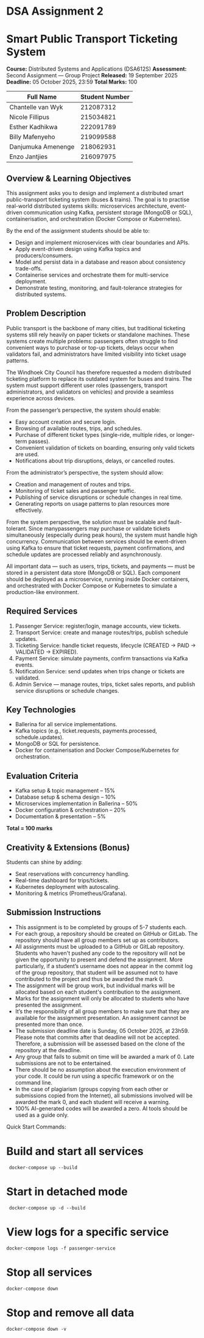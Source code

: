 # DSA Assignment 2
# Smart Public Transport Ticketing System

**Course:** Distributed Systems and Applications (DSA612S)
**Assessment:** Second Assignment — Group Project
**Released:** 19 September 2025
**Deadline:** 05 October 2025, 23:59
**Total Marks:** 100


| Full Name | Student Number |
| --- | --- |
| Chantelle van Wyk | 212087312 |
| Nicole Fillipus | 215034821 |
| Esther Kadhikwa | 222091789 |
| Billy Mafenyeho | 219099588 |
| Danjumuka Amenenge | 218062931 |
| Enzo Jantjies | 216097975 |


## Overview & Learning Objectives

This assignment asks you to design and implement a distributed smart public-transport ticketing system (buses & trains). The goal is to practise real-world distributed systems skills: microservices architecture, event-driven communication using Kafka, persistent storage (MongoDB or SQL), containerisation, and orchestration (Docker Compose or Kubernetes).

By the end of the assignment students should be able to:
- Design and implement microservices with clear boundaries and APIs.
- Apply event-driven design using Kafka topics and producers/consumers.
- Model and persist data in a database and reason about consistency trade-offs.
- Containerise services and orchestrate them for multi-service deployment.
- Demonstrate testing, monitoring, and fault-tolerance strategies for distributed systems.

## Problem Description

Public transport is the backbone of many cities, but traditional ticketing systems still rely heavily on paper tickets or standalone machines. These systems create multiple problems:
passengers often struggle to find convenient ways to purchase or top-up tickets, delays occur when validators fail, and administrators have limited visibility into ticket usage patterns.

The Windhoek City Council has therefore requested a modern distributed ticketing platform to replace its outdated system for buses and trains. The system must support different user roles (passengers, transport administrators, and validators on vehicles) and provide a seamless experience across devices.

From the passenger’s perspective, the system should enable:
- Easy account creation and secure login.
- Browsing of available routes, trips, and schedules.
- Purchase of different ticket types (single-ride, multiple rides, or longer-term passes).
- Convenient validation of tickets on boarding, ensuring only valid tickets are used.
- Notifications about trip disruptions, delays, or cancelled routes.

From the administrator’s perspective, the system should allow:
- Creation and management of routes and trips.
- Monitoring of ticket sales and passenger traffic.
- Publishing of service disruptions or schedule changes in real time.
- Generating reports on usage patterns to plan resources more effectively.
  
From the system perspective, the solution must be scalable and fault-tolerant. Since manypassengers may purchase or validate tickets simultaneously (especially during peak hours), the system must handle high concurrency. Communication between services should be event-driven using Kafka to ensure that ticket requests, payment confirmations, and schedule updates are processed reliably and asynchronously.

All important data — such as users, trips, tickets, and payments — must be stored in a persistent data store (MongoDB or SQL). Each component should be deployed as a microservice, running inside Docker containers, and orchestrated with Docker Compose or Kubernetes to simulate a production-like environment.

## Required Services

1. Passenger Service: register/login, manage accounts, view tickets.
2. Transport Service: create and manage routes/trips, publish schedule updates.
3. Ticketing Service: handle ticket requests, lifecycle (CREATED → PAID → VALIDATED → EXPIRED).
4. Payment Service: simulate payments, confirm transactions via Kafka events.
5. Notification Service: send updates when trips change or tickets are validated.
6. Admin Service — manage routes, trips, ticket sales reports, and publish service disruptions or schedule changes.

## Key Technologies

- Ballerina for all service implementations.
- Kafka topics (e.g., ticket.requests, payments.processed, schedule.updates).
- MongoDB or SQL for persistence.
- Docker for containerisation and Docker Compose/Kubernetes for orchestration.

## Evaluation Criteria

- Kafka setup & topic management – 15%
- Database setup & schema design – 10%
- Microservices implementation in Ballerina – 50%
- Docker configuration & orchestration – 20%
- Documentation & presentation – 5%

**Total = 100 marks**

## Creativity & Extensions (Bonus)

Students can shine by adding:
- Seat reservations with concurrency handling.
- Real-time dashboard for trips/tickets.
- Kubernetes deployment with autoscaling.
- Monitoring & metrics (Prometheus/Grafana).

## Submission Instructions

- This assignment is to be completed by groups of 5-7 students each.
- For each group, a repository should be created on GitHub or GitLab. The repository should have all group members set up as contributors.
- All assignments must be uploaded to a GitHub or GitLab repository. Students who haven't pushed any code to the repository will not be given the opportunity to present and defend the assignment. More particularly, if a student’s username does not appear in the commit log of the group repository, that student will be assumed not to have contributed to the project and thus be awarded the mark 0.
- The assignment will be group work, but individual marks will be allocated based on each student's contribution to the assignment.
- Marks for the assignment will only be allocated to students who have presented the assignment.
- It’s the responsibility of all group members to make sure that they are available for the assignment presentation. An assignment cannot be presented more than once.
- The submission deadline date is Sunday, 05 October 2025, at 23h59. Please note that commits after that deadline will not be accepted. Therefore, a submission will be assessed based on the clone of the repository at the deadline.
- Any group that fails to submit on time will be awarded a mark of 0. Late submissions are not to be entertained.
- There should be no assumption about the execution environment of your code. It could be run using a specific framework or on the command line.
- In the case of plagiarism (groups copying from each other or submissions copied from the Internet), all submissions involved will be awarded the mark 0, and each student will receive a warning.
- 100% AI-generated codes will be awarded a zero. AI tools should be used as a guide only.

Quick Start Commands:

# Build and start all services
```
 docker-compose up --build
```

# Start in detached mode
```
 docker-compose up -d --build
```
 
# View logs for a specific service
```
docker-compose logs -f passenger-service
```

# Stop all services
```
docker-compose down
```

# Stop and remove all data
```
docker-compose down -v
```